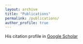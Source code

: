 ```yaml
---
layout: archive
title: "Publications"
permalink: /publications/
author_profile: true
---
```


His citation profile in [Google Scholar](https://scholar.google.com/citations?user=bPXw5w8AAAAJ&hl=en)
